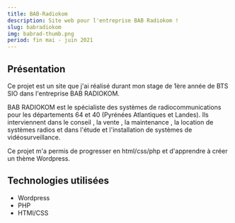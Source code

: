 ```yaml
---
title: BAB-Radiokom
description: Site web pour l'entreprise BAB Radiokom !
slug: babradiokom
img: babrad-thumb.png
period: fin mai - juin 2021
---
```


## Présentation

Ce projet est un site que j'ai réalisé durant mon stage de 1ère année de BTS SIO dans l'entreprise BAB RADIOKOM.

BAB RADIOKOM est le spécialiste des systèmes de radiocommunications pour les départements 64 et 40 (Pyrénées Atlantiques et Landes).
Ils interviennent dans le conseil , la vente , la maintenance , la location de systèmes radios et dans l'étude et l'installation de systèmes de vidéosurveillance.

Ce projet m'a permis de progresser en html/css/php et d'apprendre à créer un thème Wordpress.



## Technologies utilisées

- Wordpress
- PHP
- HTMl/CSS
